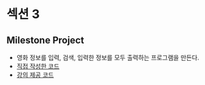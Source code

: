 # 섹션 3

 ## Milestone Project
 
 * 영화 정보를 입력, 검색, 입력한 정보를 모두 출력하는 프로그램을 만든다.
 * [직접 작성한 코드](https://github.com/sw1203/Python_Udemy/blob/master/The%20Complete%20Python%20Course%20Learn%20Python%20by%20Doing/Code/Section_3.py)
 * [강의 제공 코드](https://github.com/tecladocode/complete-python-course/tree/master/course_contents/3_first_milestone_project)

